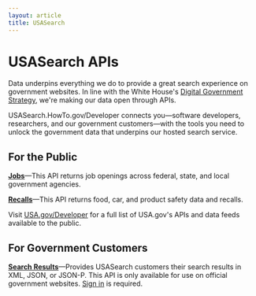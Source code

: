 ```yaml
---
layout: article
title: USASearch
---
```

# USASearch APIs

Data underpins everything we do to provide a great search experience on government websites.
In line with the White House's
[Digital Government Strategy](http://www.whitehouse.gov/sites/default/files/omb/egov/digital-government/digital-government.html), we're making our data open through APIs.

USASearch.HowTo.gov/Developer connects you&mdash;software developers, researchers, and our
government customers&mdash;with the tools you need to unlock the government data that
underpins our hosted search service.

## For the Public

<b>[Jobs](jobs.html)</b>&mdash;This API returns job openings across federal, state, and local government agencies.

<b>[Recalls](recalls.html)</b>&mdash;This API returns food, car, and product safety data and recalls.

Visit [USA.gov/Developer](http://www.usa.gov/developer) for a full list of USA.gov's APIs and data feeds available to the public.

## For Government Customers

<b>[Search Results](/blog/how-and-when-to-use-the-search-api.html)</b>&mdash;Provides USASearch customers their search results in XML, JSON, or
JSON-P. This API is only available for use on official government websites.
[Sign in](https://search.usa.gov/affiliates/home) is required.

